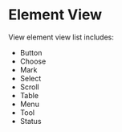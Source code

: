 # Element View

View element view list includes:

- Button
- Choose
- Mark
- Select
- Scroll
- Table
- Menu
- Tool
- Status